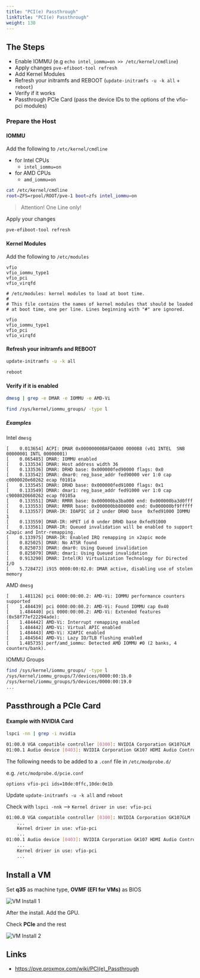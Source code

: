 ```yaml
---
title: "PCI(e) Passthrough"
linkTitle: "PCI(e) Passthrough"
weight: 130
---
```


## The Steps

* Enable IOMMU (e.g `echo intel_iommu=on >> /etc/kernel/cmdline`)
* Apply changes `pve-efiboot-tool refresh`
* Add Kernel Modules
* Refresh your initramfs and REBOOT (`update-initramfs -u -k all` + `reboot`)
* Verify if it works
* Passthrough PCIe Card (pass the device IDs to the options of the vfio-pci modules)


### Prepare the Host

#### IOMMU

Add the following to `/etc/kernel/cmdline`

* for Intel CPUs
    * `intel_iommu=on`
* for AMD CPUs
    * `amd_iommu=on`

```sh
cat /etc/kernel/cmdline
root=ZFS=rpool/ROOT/pve-1 boot=zfs intel_iommu=on
```

> Attention! One Line only!

Apply your changes

```sh
pve-efiboot-tool refresh
```

#### Kernel Modules

Add the following to `/etc/modules`

```
vfio
vfio_iommu_type1
vfio_pci
vfio_virqfd
```

```
# /etc/modules: kernel modules to load at boot time.
#
# This file contains the names of kernel modules that should be loaded
# at boot time, one per line. Lines beginning with "#" are ignored.

vfio
vfio_iommu_type1
vfio_pci
vfio_virqfd
```

#### Refresh your initramfs and REBOOT

```sh
update-initramfs -u -k all
```

```sh
reboot
```

#### Verify if it is enabled

```sh
dmesg | grep -e DMAR -e IOMMU -e AMD-Vi
```

```sh
find /sys/kernel/iommu_groups/ -type l
```

##### Examples

Intel `dmesg`
```
[    0.013654] ACPI: DMAR 0x00000000BAFDA000 0000B8 (v01 INTEL  SNB      00000001 INTL 00000001)
[    0.065485] DMAR: IOMMU enabled
[    0.133534] DMAR: Host address width 36
[    0.133536] DMAR: DRHD base: 0x000000fed90000 flags: 0x0
[    0.133542] DMAR: dmar0: reg_base_addr fed90000 ver 1:0 cap c0000020e60262 ecap f0101a
[    0.133545] DMAR: DRHD base: 0x000000fed91000 flags: 0x1
[    0.133549] DMAR: dmar1: reg_base_addr fed91000 ver 1:0 cap c9008020660262 ecap f0105a
[    0.133551] DMAR: RMRR base: 0x000000ba3ba000 end: 0x000000ba3d0fff
[    0.133553] DMAR: RMRR base: 0x000000bb800000 end: 0x000000bf9fffff
[    0.133557] DMAR-IR: IOAPIC id 2 under DRHD base  0xfed91000 IOMMU 1
[    0.133559] DMAR-IR: HPET id 0 under DRHD base 0xfed91000
[    0.133561] DMAR-IR: Queued invalidation will be enabled to support x2apic and Intr-remapping.
[    0.133975] DMAR-IR: Enabled IRQ remapping in x2apic mode
[    0.825025] DMAR: No ATSR found
[    0.825073] DMAR: dmar0: Using Queued invalidation
[    0.825079] DMAR: dmar1: Using Queued invalidation
[    0.913290] DMAR: Intel(R) Virtualization Technology for Directed I/O
[    5.728472] i915 0000:00:02.0: DMAR active, disabling use of stolen memory
```

AMD `dmesg`
```
[    1.481126] pci 0000:00:00.2: AMD-Vi: IOMMU performance counters supported
[    1.484439] pci 0000:00:00.2: AMD-Vi: Found IOMMU cap 0x40
[    1.484440] pci 0000:00:00.2: AMD-Vi: Extended features (0x58f77ef22294ade):
[    1.484442] AMD-Vi: Interrupt remapping enabled
[    1.484442] AMD-Vi: Virtual APIC enabled
[    1.484443] AMD-Vi: X2APIC enabled
[    1.484564] AMD-Vi: Lazy IO/TLB flushing enabled
[    1.485735] perf/amd_iommu: Detected AMD IOMMU #0 (2 banks, 4 counters/bank).
```

IOMMU Groups

```sh
find /sys/kernel/iommu_groups/ -type l
/sys/kernel/iommu_groups/7/devices/0000:00:1b.0
/sys/kernel/iommu_groups/5/devices/0000:00:19.0
...
```

## Passthrough a PCIe Card

#### Example with NVIDIA Card

```sh
lspci -nn | grep -i nvidia

01:00.0 VGA compatible controller [0300]: NVIDIA Corporation GK107GLM [Quadro K1000M] [10de:0ffc] (rev a1)
01:00.1 Audio device [0403]: NVIDIA Corporation GK107 HDMI Audio Controller [10de:0e1b] (rev ff)
```

The following needs to be added to a `.conf` file in `/etc/modprobe.d/`

e.g. `/etc/modprobe.d/pcie.conf`

```
options vfio-pci ids=10de:0ffc,10de:0e1b
```

Update `update-initramfs -u -k all` and `reboot`

Check with `lspci -nnk` --> `Kernel driver in use: vfio-pci`

```sh
01:00.0 VGA compatible controller [0300]: NVIDIA Corporation GK107GLM [Quadro K1000M] [10de:0ffc] (rev a1)
	...
	Kernel driver in use: vfio-pci
	...
01:00.1 Audio device [0403]: NVIDIA Corporation GK107 HDMI Audio Controller [10de:0e1b] (rev a1)
	...
	Kernel driver in use: vfio-pci
	...
```

## Install a VM

Set **q35** as machine type, **OVMF (EFI for VMs)** as BIOS

![VM Install 1](/notes/images/vm_pcie_1.png)

After the install. Add the GPU.

Check **PCIe** and the rest

![VM Install 2](/notes/images/vm_pcie_2.png)

## Links

* https://pve.proxmox.com/wiki/PCI(e)_Passthrough